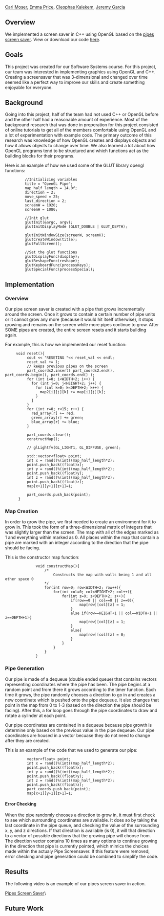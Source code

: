 [Carl Moser](https://github.com/cmoser96), [Emma Price](https://github.com/ejprice54321), [Cleophas Kalekem](https://github.com/kalekem), [Jeremy Garcia](https://github.com/jag-123)


## Overview
We implemented a screen saver in C++ using OpenGL based on the [pipes screen saver](https://www.youtube.com/watch?v=Uzx9ArZ7MUU). View or download our code [here](https://github.com/jag-123/SoftSysAmusedAnemone/Pipe).

## Goals
This project was created for our Software Systems course. For this project, our team was interested in implementing graphics using OpenGL and C++. Creating a screensaver that was 3-dimensional and changed over time seemed like a perfect way to improve our skills and create something enjoyable for everyone. 

## Background
Going into this project, half of the team had not used C++ or OpenGL before and the other half had a reasonable amount of experience. Most of the background research that was done in preperation for this project consisted of online tutorials to get all of the members comfortable using OpenGL and a lot of experimentation with example code. The primary outcome of this research was knowledge of how OpenGL creates and displays objects and how it allows objects to change over time. We also learned a lot about how OpenGL programs tend to be structured and which functions act as the building blocks for their programs.

Here is an example of how we used some of the GLUT library opengl functions:

             //Initializing variables
             title = "OpenGL Pipe";
             map_half_length = 14.0f;
             direction = 2;
             move_speed = 25;
             last_direction = 2;
             screenW = 1920;
             screenH = 1080;

             //Init glut
             glutInit(&argc, argv);
             glutInitDisplayMode (GLUT_DOUBLE | GLUT_DEPTH);

             glutInitWindowSize(screenW, screenH);
             glutCreateWindow(title);
             glutFullScreen();

             //Set the glut functions
             glutDisplayFunc(display);
             glutReshapeFunc(reshape);
             glutKeyboardFunc(processKeys);
             glutSpecialFunc(processSpecial);

## Implementation
### Overview
Our pipe screen saver is created with a pipe that grows incrementally around the screen. Once it grows to contain a certain number of pipe units or it cannot grow any more (because it would hit itself otherwise), it stops growing and remains on the screen while more pipes continue to grow. After SOME pipes are created, the entire screen resets and it starts building again.

For example, this is how we implemented our reset function: 
         
         void reset(){
              cout << "RESETING "<< reset_val << endl;
              reset_val += 1;
              // keeps previous pipes on the screen
              part_coords2.insert( part_coords2.end(), part_coords.begin(), part_coords.end() );
              for (int i=0; i<WIDTH+2; i++) {
                for (int j=0; j<HEIGHT+2; j++) {
                  for (int k=0; k<DEPTH+2; k++) {
                    map2[i][j][k] += map[i][j][k];
                  }
                }
              }
              for (int r=0; r<15; r++) {
                red_array[r] += red;
                green_array[r] += green;
                blue_array[r] += blue;
              }

              part_coords.clear();
              constructMap();

              // glLightfv(GL_LIGHT1, GL_DIFFUSE, green);

              std::vector<float> point;
              int x = rand()%(int)(map_half_length*2);
              point.push_back((float)x);
              int y = rand()%(int)(map_half_length*2);
              point.push_back((float)y);
              int z = rand()%(int)(map_half_length*2);
              point.push_back((float)z);
              map[x+1][y+1][z+1]=1;

              part_coords.push_back(point);
          }

### Map Creation
In order to grow the pipe, we first needed to create an environment for it to grow in. This took the form of a three-dimensional matrix of integers that was slightly larger than the screen. The map with all of the edges marked as 1 and everything within marked as 0. All places within the map that contain a pipe are marked with an integer according to the direction that the pipe should be facing.

This is the constructor map function:

                  void constructMap(){
                      /*
                          Constructs the map with walls being 1 and all other space 0
                      */
                      for(int row=0; row<WIDTH+2; row++){
                          for(int col=0; col<HEIGHT+2; col++){
                              for(int z=0; z<DEPTH+2; z++){
                                  if(row==0 || col==0 || z==0){
                                      map[row][col][z] = 1;
                                  }
                                  else if(row==HEIGHT+1 || col==WIDTH+1 || z==DEPTH+1){
                                      map[row][col][z] = 1;
                                  }
                                  else{
                                      map[row][col][z] = 0;
                                  }
                              }
                          }
                      }
                  }

### Pipe Generation
Our pipe is made of a dequeue (double ended queue) that contains vectors representing coordinates where the pipe has been. The pipe begins at a random point and from there it grows according to the timer function. Each time it grows, the pipe randomly chooses a direction to go in and creates a new coordinate which is pushed onto the pipe dequeue. It also changes that point in the map from 0 to 1-3 (based on the direction the pipe should be facing). After this, a for loop goes through the pipe coordinates to draw and rotate a cylinder at each point.

Our pipe coordinates are contained in a dequeue because pipe growth is determine only based on the previous value in the pipe dequeue. Our pipe coordinates are housed in a vector becuase they do not need to change after they are created.

This is an example of the code that we used to generate our pipe:
             
              vector<float> point;
              int x = rand()%(int)(map_half_length*2);
              point.push_back((float)x);
              int y = rand()%(int)(map_half_length*2);
              point.push_back((float)y);
              int z = rand()%(int)(map_half_length*2);
              point.push_back((float)z);
              part_coords.push_back(point);
              map[x+1][y+1][z+1]=1;
              


#### Error Checking
When the pipe randomly chooses a direction to grow in, it must first check to see which surrounding coordinates are available. It does so by taking the last coordinate in the pipe queue, and checking the value of the surrounding x, y, and z directions. If that direction is available (is 0), it will that direction to a vector of possible directions that the growing pipe will choose from. The direction vector contains 10 times as many options to continue growing in the direction that pipe is currently pointed, which mimics the choices made within the actualy Pipe Screensaver. If this feature were removed, error checking and pipe generation could be combined to simplify the code.

## Results
The following video is an example of our pipes screen saver in action.

[Pipes Screen Saver](https://github.com/jag-123/SoftSysAmusedAnemone/)\

## Future Work

